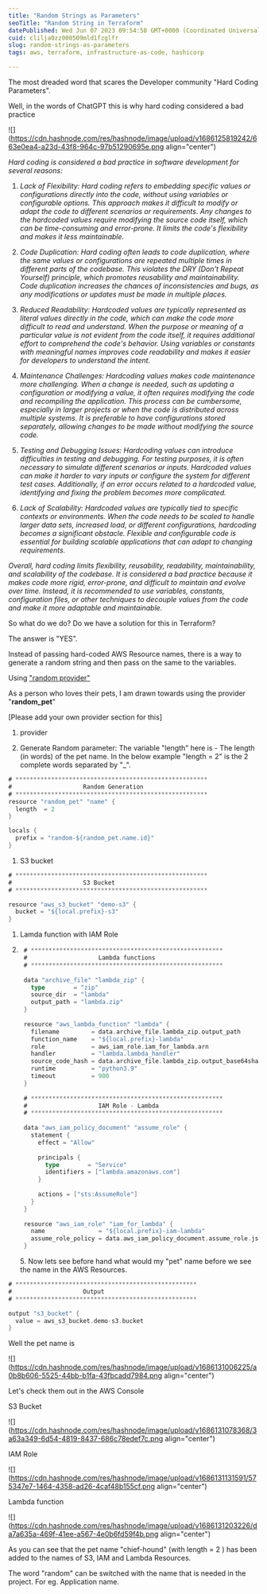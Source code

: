 ```yaml
---
title: "Random Strings as Parameters"
seoTitle: "Random String in Terraform"
datePublished: Wed Jun 07 2023 09:54:58 GMT+0000 (Coordinated Universal Time)
cuid: clilja0zz000509mld1fzglfr
slug: random-strings-as-parameters
tags: aws, terraform, infrastructure-as-code, hashicorp

---
```


The most dreaded word that scares the Developer community "Hard Coding Parameters".

Well, in the words of ChatGPT this is why hard coding considered a bad practice

![](https://cdn.hashnode.com/res/hashnode/image/upload/v1686125819242/663e0ea4-a23d-43f8-964c-97b51290695e.png align="center")

*Hard coding is considered a bad practice in software development for several reasons:*

1. *Lack of Flexibility: Hard coding refers to embedding specific values or configurations directly into the code, without using variables or configurable options. This approach makes it difficult to modify or adapt the code to different scenarios or requirements. Any changes to the hardcoded values require modifying the source code itself, which can be time-consuming and error-prone. It limits the code's flexibility and makes it less maintainable.*
    
2. *Code Duplication: Hard coding often leads to code duplication, where the same values or configurations are repeated multiple times in different parts of the codebase. This violates the DRY (Don't Repeat Yourself) principle, which promotes reusability and maintainability. Code duplication increases the chances of inconsistencies and bugs, as any modifications or updates must be made in multiple places.*
    
3. *Reduced Readability: Hardcoded values are typically represented as literal values directly in the code, which can make the code more difficult to read and understand. When the purpose or meaning of a particular value is not evident from the code itself, it requires additional effort to comprehend the code's behavior. Using variables or constants with meaningful names improves code readability and makes it easier for developers to understand the intent.*
    
4. *Maintenance Challenges: Hardcoding values makes code maintenance more challenging. When a change is needed, such as updating a configuration or modifying a value, it often requires modifying the code and recompiling the application. This process can be cumbersome, especially in larger projects or when the code is distributed across multiple systems. It is preferable to have configurations stored separately, allowing changes to be made without modifying the source code.*
    
5. *Testing and Debugging Issues: Hardcoding values can introduce difficulties in testing and debugging. For testing purposes, it is often necessary to simulate different scenarios or inputs. Hardcoded values can make it harder to vary inputs or configure the system for different test cases. Additionally, if an error occurs related to a hardcoded value, identifying and fixing the problem becomes more complicated.*
    
6. *Lack of Scalability: Hardcoded values are typically tied to specific contexts or environments. When the code needs to be scaled to handle larger data sets, increased load, or different configurations, hardcoding becomes a significant obstacle. Flexible and configurable code is essential for building scalable applications that can adapt to changing requirements.*
    

*Overall, hard coding limits flexibility, reusability, readability, maintainability, and scalability of the codebase. It is considered a bad practice because it makes code more rigid, error-prone, and difficult to maintain and evolve over time. Instead, it is recommended to use variables, constants, configuration files, or other techniques to decouple values from the code and make it more adaptable and maintainable.*

So what do we do? Do we have a solution for this in Terraform?

The answer is "YES".

Instead of passing hard-coded AWS Resource names, there is a way to generate a random string and then pass on the same to the variables.  

Using ["random provider"](https://registry.terraform.io/providers/hashicorp/random/latest/docs)

As a person who loves their pets, I am drawn towards using the provider "**random\_pet**"

\[Please add your own provider section for this\]

1. provider
    
2. Generate Random parameter: The variable "length" here is - The length (in words) of the pet name. In the below example "length = 2" is the 2 complete words separated by "\_".
    

```go
# ******************************************************
#                    Random Generation
# ******************************************************
resource "random_pet" "name" {
  length  = 2
}

locals {
  prefix = "random-${random_pet.name.id}"
}
```

1. S3 bucket
    

```go
# ******************************************************
#                    S3 Bucket
# ******************************************************

resource "aws_s3_bucket" "demo-s3" {
  bucket = "${local.prefix}-s3"
}
```

1. Lamda function with IAM Role
    
2. ```go
    # ******************************************************
    #                    Lambda functions
    # ******************************************************
    
    data "archive_file" "lambda_zip" {
      type        = "zip"
      source_dir  = "lambda"
      output_path = "lambda.zip"
    }
    
    resource "aws_lambda_function" "lambda" {
      filename         = data.archive_file.lambda_zip.output_path
      function_name    = "${local.prefix}-lambda"
      role             = aws_iam_role.iam_for_lambda.arn
      handler          = "lambda.lambda_handler"
      source_code_hash = data.archive_file.lambda_zip.output_base64sha256
      runtime          = "python3.9"
      timeout          = 900
    }
    
    # ******************************************************
    #                    IAM Role - Lambda
    # ******************************************************
    
    data "aws_iam_policy_document" "assume_role" {
      statement {
        effect = "Allow"
    
        principals {
          type        = "Service"
          identifiers = ["lambda.amazonaws.com"]
        }
    
        actions = ["sts:AssumeRole"]
      }
    }
    
    resource "aws_iam_role" "iam_for_lambda" {
      name               = "${local.prefix}-iam-lambda"
      assume_role_policy = data.aws_iam_policy_document.assume_role.json
    }
    ```
    
    5\. Now lets see before hand what would my "pet" name before we see the name in the AWS Resources.
    

```go
# ***************************************************
#                    Output
# ***************************************************

output "s3_bucket" {
  value = aws_s3_bucket.demo-s3.bucket
}
```

Well the pet name is

![](https://cdn.hashnode.com/res/hashnode/image/upload/v1686131006225/a0b8b606-5525-44bb-b1fa-43fbcadd7984.png align="center")

Let's check them out in the AWS Console

S3 Bucket

![](https://cdn.hashnode.com/res/hashnode/image/upload/v1686131078368/3a63a349-6d54-4819-8437-686c78edef7c.png align="center")

IAM Role

![](https://cdn.hashnode.com/res/hashnode/image/upload/v1686131131591/575347e7-1464-4358-ad26-4caf48b155cf.png align="center")

Lambda function

![](https://cdn.hashnode.com/res/hashnode/image/upload/v1686131203226/da7a635a-469f-41ee-a567-4e0b6fd59f4b.png align="center")

As you can see that the pet name "chief-hound" (with length = 2 ) has been added to the names of S3, IAM and Lambda Resources.

The word "random" can be switched with the name that is needed in the project. For eg. Application name.